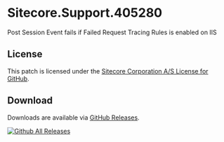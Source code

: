 # Sitecore.Support.405280
Post Session Event fails if Failed Request Tracing Rules is enabled on IIS

## License  
This patch is licensed under the [Sitecore Corporation A/S License for GitHub](https://github.com/sitecoresupport/Sitecore.Support.405280/blob/master/LICENSE).  

## Download  
Downloads are available via [GitHub Releases](https://github.com/sitecoresupport/Sitecore.Support.405280/releases).  

[![Github All Releases](https://img.shields.io/github/downloads/SitecoreSupport/Sitecore.Support.405280/total.svg)](https://github.com/SitecoreSupport/Sitecore.Support.405280/releases)
